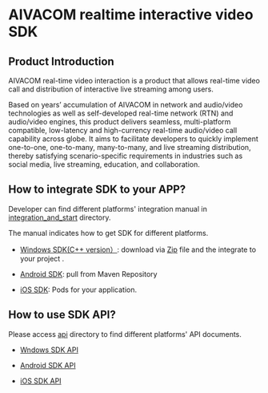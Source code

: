 # AIVACOM realtime interactive video SDK 

## Product Introduction
AIVACOM real-time video interaction is a product that allows real-time video call and distribution of interactive live streaming among users.

Based on years’ accumulation of AIVACOM in network and audio/video technologies as well as self-developed real-time network (RTN) and audio/video engines, this product delivers seamless, multi-platform compatible, low-latency and high-currency real-time audio/video call capability across globe. It aims to facilitate developers to quickly implement one-to-one, one-to-many, many-to-many, and live streaming distribution, thereby satisfying scenario-specific requirements in industries such as social media, live streaming, education, and collaboration.

## How to integrate SDK to your APP?

Developer can find different platforms' integration manual in [integration_and_start](/integration_and_start) directory.

The manual indicates how to get SDK for different platforms.

* [Windows SDK(C++ version）](/rtc_video_interaction/integration_and_start/integration_and_start_windows.md): download via [Zip](http://resource.sunclouds.com/AIVACOM_Thunderbolt_Windows_v2.7.3.zip) file and the integrate to your project .

* [Android SDK](/rtc_video_interaction/integration_and_start/integration_and_start_android.md): pull from Maven Repository

* [iOS SDK](/rtc_video_interaction/integration_and_start/integration_and_start_ios.md): Pods for your application. 

## How to use SDK API?

Please access [api](/rtc_video_interaction/api) directory to find different platforms' API documents.

* [Wndows SDK API](/rtc_video_interaction/api/Windows)

* [Android SDK API](/rtc_video_interaction/api/Android)

* [iOS SDK API](/rtc_video_interaction/api/iOS)











